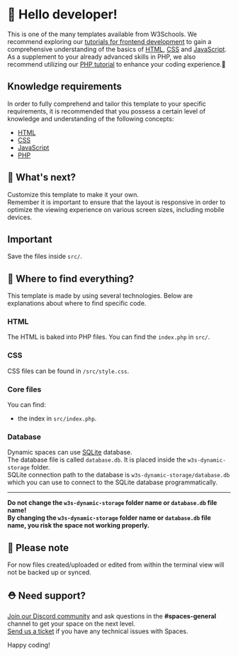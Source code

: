 # 👋 Hello developer!

This is one of the many templates available from W3Schools. We recommend exploring our [tutorials for frontend development](https://www.w3schools.com/where_to_start.asp) to gain a comprehensive understanding of the basics of [HTML](https://www.w3schools.com/html/default.asp), [CSS](https://www.w3schools.com/css/default.asp) and [JavaScript](https://www.w3schools.com/js/default.asp). As a supplement to your already advanced skills in PHP, we also recommend utilizing our [PHP tutorial](https://www.w3schools.com/php/default.asp) to enhance your coding experience.🦄

## Knowledge requirements

In order to fully comprehend and tailor this template to your specific requirements, it is recommended that you possess a certain level of knowledge and understanding of the following concepts:

- [HTML](https://www.w3schools.com/html/default.asp)
- [CSS](https://www.w3schools.com/css/default.asp)
- [JavaScript](https://www.w3schools.com/js/default.asp)
- [PHP](https://www.w3schools.com/php/default.asp)

## 🔨 What's next?

Customize this template to make it your own.  
Remember it is important to ensure that the layout is responsive in order to optimize the viewing experience on various screen sizes, including mobile devices.

## Important

Save the files inside `src/`.
## 🎨 Where to find everything?

This template is made by using several technologies.
Below are explanations about where to find specific code.

### HTML

The HTML is baked into PHP files. You can find the `index.php` in `src/`.

### CSS

CSS files can be found in `/src/style.css`.  

### Core files

You can find:
  - the index in `src/index.php`.

### Database

Dynamic spaces can use [SQLite](https://www.sqlite.org/docs.html) database.  
The database file is called `database.db`. It is placed inside the `w3s-dynamic-storage` folder.  
SQLite connection path to the database is `w3s-dynamic-storage/database.db` which you can use to connect to the SQLite database programmatically.   

---  
**Do not change the `w3s-dynamic-storage` folder name or `database.db` file name!**  
**By changing the `w3s-dynamic-storage` folder name or `database.db` file name, you risk the space not working properly.**

## 🔨 Please note
For now files created/uploaded or edited from within the terminal view will not be backed up or synced. 

## ⛑ Need support?
[Join our Discord community](https://discord.gg/6Z7UaRbUQM) and ask questions in the **#spaces-general** channel to get your space on the next level.  
[Send us a ticket](https://support.w3schools.com/hc/en-gb) if you have any technical issues with Spaces.

Happy coding!
